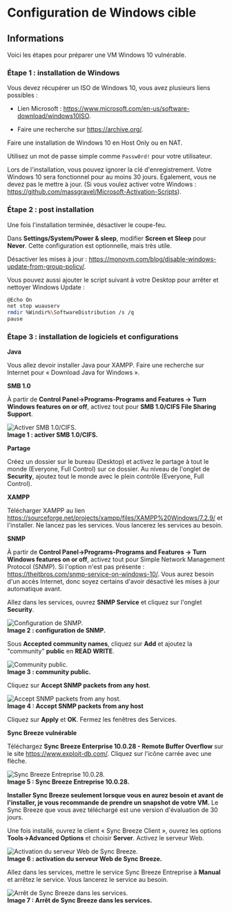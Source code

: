 # Configuration de Windows cible

## Informations

Voici les étapes pour préparer une VM Windows 10 vulnérable.

### Étape 1 : installation de Windows  

Vous devez récupérer un ISO de Windows 10, vous avez plusieurs liens possibles :

- Lien Microsoft : <https://www.microsoft.com/en-us/software-download/windows10ISO>.  

- Faire une recherche sur <https://archive.org/>.  

Faire une installation de Windows 10 en Host Only ou en NAT.  

Utilisez un mot de passe simple comme `Passw0rd!` pour votre utilisateur.  

Lors de l'installation, vous pouvez ignorer la clé d'enregistrement. Votre Windows 10 sera fonctionnel pour au moins 30 jours. Également, vous ne devez pas le mettre à jour. (Si vous voulez activer votre Windows : <https://github.com/massgravel/Microsoft-Activation-Scripts>).

### Étape 2 : post installation

Une fois l'installation terminée, désactiver le coupe-feu.  

Dans **Settings/System/Power & sleep**, modifier **Screen et Sleep** pour **Never**. Cette configuration est optionnelle, mais très utile.

Désactiver les mises à jour : <https://monovm.com/blog/disable-windows-update-from-group-policy/>.

Vous pouvez aussi ajouter le script suivant à votre Desktop pour arrêter et nettoyer Windows Update :

```bash
@Echo On
net stop wuauserv
rmdir %Windir%\SoftwareDistribution /s /q
pause
``` 

### Étape 3 : installation de logiciels et configurations  

**Java**  

Vous allez devoir installer Java pour XAMPP. Faire une recherche sur Internet pour « Download Java for Windows ».

**SMB 1.0**  

À partir de **Control Panel-\>Programs-Programs and Features -\> Turn Windows features on or off**, activez tout pour **SMB 1.0/CIFS File Sharing Support**.  

![Activer SMB 1.0/CIFS.](./images/image1.png)  
**Image 1 : activer SMB 1.0/CIFS.**

**Partage**  

Créez un dossier sur le bureau (Desktop) et activez le partage à tout le monde (Everyone, Full Control) sur ce dossier. Au niveau de l'onglet de **Security**, ajoutez tout le monde avec le plein contrôle (Everyone, Full Control).

**XAMPP**  

Télécharger XAMPP au lien <https://sourceforge.net/projects/xampp/files/XAMPP%20Windows/7.2.9/> et l'installer. Ne lancez pas les services. Vous lancerez les services au besoin.    

**SNMP**  

À partir de **Control Panel-\>Programs-Programs and Features -\> Turn Windows features on or off**, activez tout pour Simple Network Management Protocol (SNMP). Si l'option n'est pas présente : <https://theitbros.com/snmp-service-on-windows-10/>. Vous aurez besoin d'un accès Internet, donc soyez certains d'avoir désactivé les mises à jour automatique avant.

Allez dans les services, ouvrez **SNMP Service** et cliquez sur l'onglet **Security**.

![Configuration de SNMP.](./images/image2.png)  
**Image 2 : configuration de SNMP.**

Sous **Accepted community names**, cliquez sur **Add** et ajoutez la "community" **public** en **READ WRITE**.

![Community public.](./images/image3.png)  
**Image 3 : community public.**

Cliquez sur **Accept SNMP packets from any host**.  

![Accept SNMP packets from any host.](./images/image4.png)  
**Image 4 : Accept SNMP packets from any host**

Cliquez sur **Apply** et **OK**. Fermez les fenêtres des Services.

**Sync Breeze vulnérable**  

Téléchargez **Sync Breeze Enterprise 10.0.28 - Remote Buffer Overflow** sur le site <https://www.exploit-db.com/>. Cliquez sur l'icône carrée avec une flèche.

![Sync Breeze Entreprise 10.0.28.](./images/image5.png)  
**Image 5 : Sync Breeze Entreprise 10.0.28.**

**Installer Sync Breeze seulement lorsque vous en aurez besoin et avant de l'installer, je vous recommande de prendre un snapshot de votre VM.** Le Sync Breeze que vous avez téléchargé est une version d'évaluation de 30 jours.

Une fois installé, ouvrez le client « Sync Breeze Client », ouvrez les options **Tools-\>Advanced Options** et choisir **Server**. Activez le serveur Web.  

![Activation du serveur Web de Sync Breeze.](./images/image6.png)  
**Image 6 : activation du serveur Web de Sync Breeze.**

Allez dans les services, mettre le service Sync Breeze Entreprise à **Manual** et arrêtez le service. Vous lancerez le service au besoin.

![Arrêt de Sync Breeze dans les services.](./images/image7.png)  
**Image 7 : Arrêt de Sync Breeze dans les services.**
